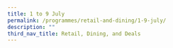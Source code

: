 ```yaml
---
title: 1 to 9 July
permalink: /programmes/retail-and-dining/1-9-july/
description: ""
third_nav_title: Retail, Dining, and Deals
---
```

